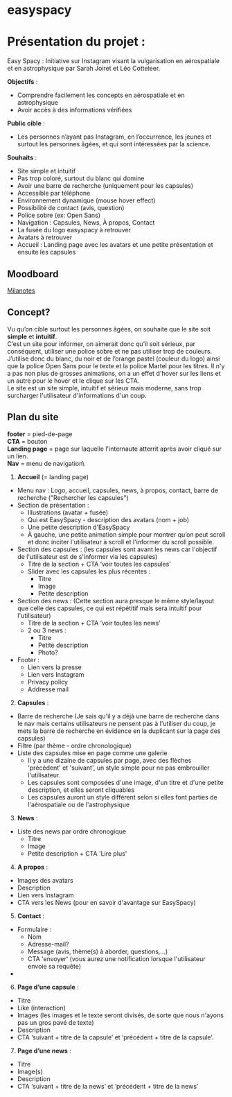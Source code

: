 # easyspacy

# Présentation du projet : 

Easy Spacy : Initiative sur Instagram visant la vulgarisation en aérospatiale et en astrophysique par Sarah Joiret et Léo Cotteleer.

**Objectifs** : 
- Comprendre facilement les concepts en aérospatiale et en astrophysique
- Avoir accès à des informations vérifiées

**Public cible** :
- Les personnes n’ayant pas Instagram, en l’occurrence, les jeunes et surtout les personnes âgées, et qui sont intéressées par la science.

**Souhaits** : 
- Site simple et intuitif
- Pas trop coloré, surtout du blanc qui domine
- Avoir une barre de recherche (uniquement pour les capsules)
- Accessible par téléphone
- Environnement dynamique (mouse hover effect)
- Possibilité de contact (avis, question)
- Police sobre (ex: Open Sans)
- Navigation : Capsules, News, À propos, Contact
- La fusée du logo easyspacy à retrouver 
- Avatars à retrouver
- Accueil : Landing page avec les avatars et une petite présentation et ensuite les capsules

## Moodboard

[Milanotes](https://app.milanote.com/1LfnAG1saCj4hy?p=Q5GbfEnqhvU)

## Concept?

Vu qu’on cible surtout les personnes âgées, on souhaite que le site soit **simple** et **intuitif**. \
C’est un site pour informer, on aimerait donc qu’il soit sérieux, par conséquent, utiliser une police sobre et ne pas utiliser trop de couleurs.
J’utilise donc du blanc, du noir et de l’orange pastel (couleur du logo) ainsi que la police Open Sans pour le texte et la police Martel pour les titres.
Il n'y a pas non plus de grosses animations, on a un effet d'hover sur les liens et un autre pour le hover et le clique sur les CTA.\
Le site est un site simple, intuitif et sérieux mais moderne, sans trop surcharger l'utilisateur d'informations d'un coup.

## Plan du site

**footer** = pied-de-page\
**CTA** = bouton\
**Landing page** = page sur laquelle l'internaute atterrit après avoir cliqué sur un lien.\
**Nav** = menu de navigation\

1) **Accueil** (= landing page)
  - Menu nav : Logo, accueil, capsules, news, à propos, contact, barre de recherche ("Rechercher les capsules")
  - Section de présentation :
      - Illustrations (avatar + fusée)
      - Qui est EasySpacy - description des avatars (nom + job)
      - Une petite description d'EasySpacy
      - À gauche, une petite animation simple pour montrer qu’on peut scroll et donc inciter l'utilisateur à scroll et l'informer du scroll possible.
  - Section des capsules : (les capsules sont avant les news car l'objectif de l'utilisateur est de s'informer via les capsules)
    - Titre de la section + CTA ‘voir toutes les capsules’
    - Slider avec les capsules les plus récentes :
      - Titre
      - Image
      - Petite description
  - Section des news : (Cette section aura presque le même style/layout que celle des capsules, ce qui est répétitif mais sera intuitif pour l'utilisateur)
    - Titre de la section + CTA ‘voir toutes les news’
    - 2 ou 3 news :
      - Titre
      - Petite description
      - Photo?
  - Footer : 
    - Lien vers la presse
    - Lien vers Instagram
    - Privacy policy
    - Addresse mail
2) **Capsules** : 
  - Barre de recherche (Je sais qu'il y a déjà une barre de recherche dans le nav mais certains utilisateurs ne pensent pas à l'utiliser du coup, je mets la barre de recherche en évidence en la duplicant sur la page des capsules)
  - Filtre (par thème - ordre chronologique)
  - Liste des capsules mise en page comme une galerie
    -   Il y a une dizaine de capsules par page, avec des flèches 'précédent' et 'suivant', un style simple pour ne pas embrouiller l'utilisateur. 
    -   Les capsules sont composées d'une image, d'un titre et d'une petite description, et elles seront cliquables
    -   Les capsules auront un style différent selon si elles font parties de l'aérospatiale ou de l'astrophysique
3) **News** : 
  - Liste des news par ordre chronogique
    - Titre
    - Image
    - Petite description + CTA 'Lire plus'
4) **A propos** :
  - Images des avatars
  - Description
  - Lien vers Instagram
  - CTA vers les News (pour en savoir d'avantage sur EasySpacy)
5) **Contact** : 
  - Formulaire : 
    - Nom
    - Adresse-mail?
    - Message (avis, thème(s) à aborder, questions,...)
    - CTA 'envoyer' (vous aurez une notification lorsque l'utilisateur envoie sa requête)
  - 
6) **Page d’une capsule** : 
  - Titre
  - Like (interaction)
  - Images (les images et le texte seront divisés, de sorte que nous n'ayons pas un gros pavé de texte)
  - Description
  - CTA ‘suivant + titre de la capsule’ et ‘précédent + titre de la capsule’.
7) **Page d’une news** : 
  - Titre
  - Image(s)
  - Description
  - CTA ‘suivant + titre de la news’ et ‘précédent + titre de la news’

